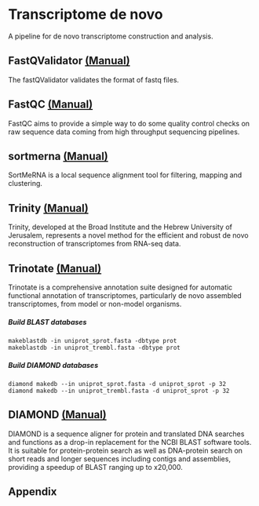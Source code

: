 # Transcriptome de novo  
A pipeline for de novo transcriptome construction and analysis.

## FastQValidator [(Manual)](https://genome.sph.umich.edu/wiki/FastQValidator)
The fastQValidator validates the format of fastq files.

## FastQC [(Manual)](https://www.bioinformatics.babraham.ac.uk/projects/fastqc/) 
FastQC aims to provide a simple way to do some quality control checks on raw sequence data coming from high throughput sequencing pipelines. 

## sortmerna [(Manual)](https://github.com/biocore/sortmerna/blob/master/README.md) 
SortMeRNA is a local sequence alignment tool for filtering, mapping and clustering.

## Trinity [(Manual)](https://github.com/trinityrnaseq/trinityrnaseq/wiki) 
Trinity, developed at the Broad Institute and the Hebrew University of Jerusalem, represents a novel method for the efficient and robust de novo reconstruction of transcriptomes from RNA-seq data. 

## Trinotate [(Manual)](https://trinotate.github.io/) 
Trinotate is a comprehensive annotation suite designed for automatic functional annotation of transcriptomes, particularly de novo assembled transcriptomes, from model or non-model organisms.

##### Build BLAST databases
```
makeblastdb -in uniprot_sprot.fasta -dbtype prot
makeblastdb -in uniprot_trembl.fasta -dbtype prot
```
##### Build DIAMOND databases
```
diamond makedb --in uniprot_sprot.fasta -d uniprot_sprot -p 32
diamond makedb --in uniprot_trembl.fasta -d uniprot_sprot -p 32
```

## DIAMOND [(Manual)](https://github.com/bbuchfink/diamond) 
DIAMOND is a sequence aligner for protein and translated DNA searches and functions as a drop-in replacement for the NCBI BLAST software tools. It is suitable for protein-protein search as well as DNA-protein search on short reads and longer sequences including contigs and assemblies, providing a speedup of BLAST ranging up to x20,000. 

## Appendix

